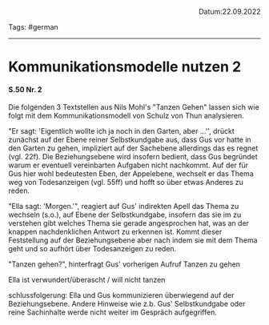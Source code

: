 <p align="right">Datum:22.09.2022</p>

Tags: #german 

---
# Kommunikationsmodelle nutzen 2
#### S.50 Nr. 2
Die folgenden 3 Textstellen aus Nils Mohl's "Tanzen Gehen" lassen sich wie folgt mit dem Kommunikationsmodell von Schulz von Thun analysieren.

"Er sagt: 'Eigentlich wollte ich ja noch in den Garten, aber …'', drückt zunächst auf der Ebene reiner Selbstkundgabe aus, dass Gus vor hatte in den Garten zu gehen, impliziert auf der Sachebene allerdings das es regnet (vgl. 22f). Die Beziehungsebene wird insofern bedient, dass Gus begründet warum er eventuell vereinbarten Aufgaben nicht nachkommt. Auf der für Gus hier wohl bedeutesten Eben, der Appelebene, wechselt er das Thema weg von Todesanzeigen (vgl. 55ff) und hofft so über etwas Anderes zu reden.

"Ella sagt: 'Morgen.'", reagiert auf Gus' indirekten Apell das Thema zu wechseln (s.o.), auf Ebene der Selbstkundgabe, insofern das sie im zu verstehen gibt welches Thema sie gerade angesprochen hat, was an der knappen nachdenklichen Antwort zu erkennen ist. Kommt dieser Feststellung auf der Beziehungsebene aber nach indem sie mit dem Thema geht und so aufhört über Todesanzeigen zu reden.

"Tanzen gehen?", hinterfragt Gus' vorherigen Aufruf Tanzen zu gehen

Ella ist verwundert/überascht / will nicht tanzen




schlussfolgerung:
Ella und Gus kommunizieren überwiegend auf der Beziehungsebene. Andere Hinweise wie z.b. Gus' Selbstkundgabe oder reine Sachinhalte werde nicht weiter im Gespräch aufgegriffen.

